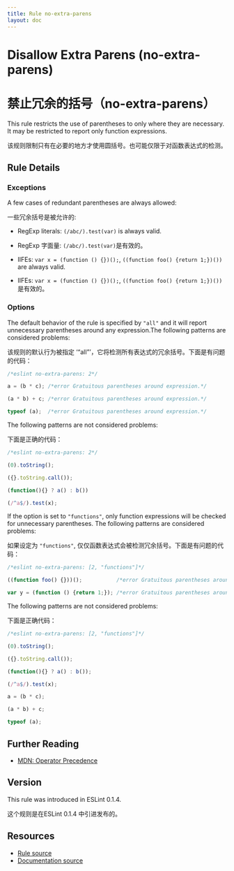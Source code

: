 ```yaml
---
title: Rule no-extra-parens
layout: doc
---
```

<!-- Note: No pull requests accepted for this file. See README.md in the root directory for details. -->
# Disallow Extra Parens (no-extra-parens)
# 禁止冗余的括号（no-extra-parens）

This rule restricts the use of parentheses to only where they are necessary. It may be restricted to report only function expressions.

该规则限制只有在必要的地方才使用圆括号。也可能仅限于对函数表达式的检测。

## Rule Details

### Exceptions

A few cases of redundant parentheses are always allowed:

一些冗余括号是被允许的:

* RegExp literals: `(/abc/).test(var)` is always valid.
* RegExp 字面量: `(/abc/).test(var)`是有效的。

* IIFEs: `var x = (function () {})();`, `((function foo() {return 1;})())` are always valid.
* IIFEs: `var x = (function () {})();`, `((function foo() {return 1;})())`是有效的。

### Options

The default behavior of the rule is specified by `"all"` and it will report unnecessary parentheses around any expression.The following patterns are considered problems:

该规则的默认行为被指定 ‘“all”’，它将检测所有表达式的冗余括号。下面是有问题的代码：

```js
/*eslint no-extra-parens: 2*/

a = (b * c); /*error Gratuitous parentheses around expression.*/

(a * b) + c; /*error Gratuitous parentheses around expression.*/

typeof (a);  /*error Gratuitous parentheses around expression.*/
```

The following patterns are not considered problems:

下面是正确的代码：

```js
/*eslint no-extra-parens: 2*/

(0).toString();

({}.toString.call());

(function(){} ? a() : b())

(/^a$/).test(x);
```

If the option is set to `"functions"`, only function expressions will be checked for unnecessary parentheses. The following patterns are considered problems:

如果设定为 `"functions"`, 仅仅函数表达式会被检测冗余括号。下面是有问题的代码：

```js
/*eslint no-extra-parens: [2, "functions"]*/

((function foo() {}))();           /*error Gratuitous parentheses around expression.*/

var y = (function () {return 1;}); /*error Gratuitous parentheses around expression.*/
```

The following patterns are not considered problems:

下面是正确代码：

```js
/*eslint no-extra-parens: [2, "functions"]*/

(0).toString();

({}.toString.call());

(function(){} ? a() : b());

(/^a$/).test(x);

a = (b * c);

(a * b) + c;

typeof (a);
```


## Further Reading

* [MDN: Operator Precedence](https://developer.mozilla.org/en-US/docs/Web/JavaScript/Reference/Operators/Operator_Precedence)

## Version

This rule was introduced in ESLint 0.1.4.

这个规则是在ESLint 0.1.4 中引进发布的。

## Resources

* [Rule source](https://github.com/eslint/eslint/tree/master/lib/rules/no-extra-parens.js)
* [Documentation source](https://github.com/eslint/eslint/tree/master/docs/rules/no-extra-parens.md)
